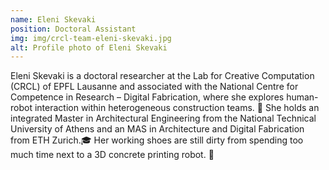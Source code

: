 ```yaml
---
name: Eleni Skevaki
position: Doctoral Assistant
img: img/crcl-team-eleni-skevaki.jpg
alt: Profile photo of Eleni Skevaki
---
```

Eleni Skevaki is a doctoral researcher at the Lab for Creative Computation (CRCL) of EPFL Lausanne and associated with the National Centre for Competence in Research – Digital Fabrication, where she explores human-robot interaction within heterogeneous construction teams. 🤖 She holds an integrated Master in Architectural Engineering from the National Technical University of Athens and an MAS in Architecture and Digital Fabrication from ETH Zurich.🎓 Her working shoes are still dirty from spending too much time next to a 3D concrete printing robot. 🥾